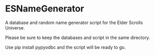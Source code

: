 # ESNameGenerator
A database and random name generator script for the Elder Scrolls Universe.

Please be sure to keep the databases and script in the same directory.

Use pip install pypyodbc and the script will be ready to go.
